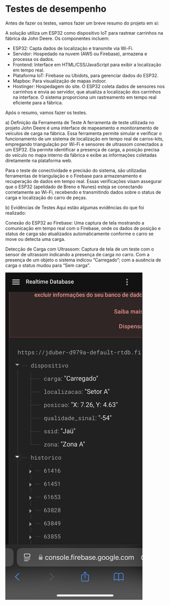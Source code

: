 # Testes de desempenho

Antes de fazer os testes, vamos fazer um breve resumo do projeto em si:

A solução utiliza um ESP32 como dispositivo IoT para rastrear carrinhos na fábrica da John Deere. Os componentes incluem:
  - ESP32: Capta dados de localização e transmite via Wi-Fi.
  - Servidor: Hospedado na nuvem (AWS ou Firebase), armazena e processa os dados.
  - Frontend: Interface em HTML/CSS/JavaScript para exibir a localização em tempo real.
  - Plataforma IoT: Firebase ou Ubidots, para gerenciar dados do ESP32.
  - Mapbox: Para visualização de mapas indoor.
  - Hostinger: Hospedagem do site.
O ESP32 coleta dados de sensores nos carrinhos e envia ao servidor, que atualiza a localização dos carrinhos na interface. O sistema proporciona um rastreamento em tempo real eficiente para a fábrica.

Após o resumo, vamos fazer os testes.

a) Definição da Ferramenta de Teste
A ferramenta de teste utilizada no projeto John Deere é uma interface de mapeamento e monitoramento de veículos de carga na fábrica. Essa ferramenta permite simular e verificar o funcionamento de um sistema de localização em tempo real de carros-kits, empregando triangulação por Wi-Fi e sensores de ultrassom conectados a um ESP32. Ela permite identificar a presença de carga, a posição precisa do veículo no mapa interno da fábrica e exibe as informações coletadas diretamente na plataforma web.

Para o teste de conectividade e precisão do sistema, são utilizadas ferramentas de triangulação e o Firebase para armazenamento e recuperação de dados em tempo real. Essas verificações visam assegurar que o ESP32 (apelidado de Breno e Nunes) esteja se conectando corretamente ao Wi-Fi, recebendo e transmitindo dados sobre o status de carga e localização do carro de peças.

b) Evidências de Testes
Aqui estão algumas evidências do que foi realizado:

Conexão do ESP32 ao Firebase: Uma captura de tela mostrando a comunicação em tempo real com o Firebase, onde os dados de posição e status de carga são atualizados automaticamente conforme o carro se move ou detecta uma carga.

Detecção de Carga com Ultrassom: Captura de tela de um teste com o sensor de ultrassom indicando a presença de carga no carro. Com a presença de um objeto o sistema indicou “Carregado”; com a ausência de carga o status mudou para “Sem carga”.

![Carga Carregada](Assets/Carga_Carregada.jpeg)


